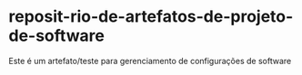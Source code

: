 # reposit-rio-de-artefatos-de-projeto-de-software
Este é um artefato/teste para gerenciamento de configurações de software
